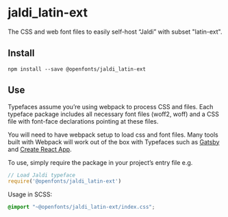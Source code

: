 
# jaldi_latin-ext

The CSS and web font files to easily self-host “Jaldi” with subset "latin-ext".

## Install

`npm install --save @openfonts/jaldi_latin-ext`

## Use

Typefaces assume you’re using webpack to process CSS and files. Each typeface
package includes all necessary font files (woff2, woff) and a CSS file with
font-face declarations pointing at these files.

You will need to have webpack setup to load css and font files. Many tools built
with Webpack will work out of the box with Typefaces such as [Gatsby](https://github.com/gatsbyjs/gatsby)
and [Create React App](https://github.com/facebookincubator/create-react-app).

To use, simply require the package in your project’s entry file e.g.

```javascript
// Load Jaldi typeface
require('@openfonts/jaldi_latin-ext')
```

Usage in SCSS:
```scss
@import "~@openfonts/jaldi_latin-ext/index.css";
```
